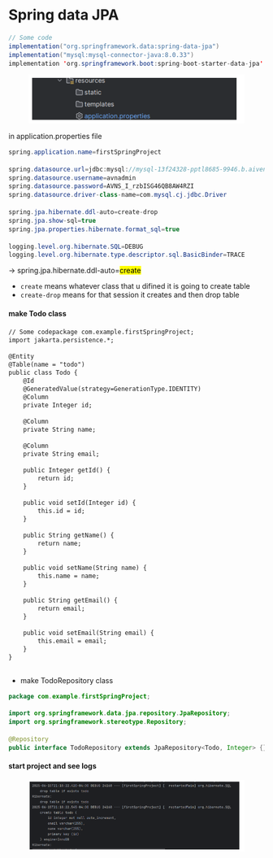 # Spring data JPA



```java
// Some code
implementation("org.springframework.data:spring-data-jpa")
implementation("mysql:mysql-connector-java:8.0.33")
implementation 'org.springframework.boot:spring-boot-starter-data-jpa'

```

<figure><img src="../.gitbook/assets/image (8).png" alt=""><figcaption></figcaption></figure>

in application.properties file

```java
spring.application.name=firstSpringProject

spring.datasource.url=jdbc:mysql://mysql-13f24328-pptl8685-9946.b.aivencloud.com:16510/defaultdb
spring.datasource.username=avnadmin
spring.datasource.password=AVNS_I_rzbISG46QB8AW4RZI
spring.datasource.driver-class-name=com.mysql.cj.jdbc.Driver

spring.jpa.hibernate.ddl-auto=create-drop
spring.jpa.show-sql=true
spring.jpa.properties.hibernate.format_sql=true

logging.level.org.hibernate.SQL=DEBUG
logging.level.org.hibernate.type.descriptor.sql.BasicBinder=TRACE

```



-> spring.jpa.hibernate.ddl-auto=<mark style="background-color:yellow;">create</mark>       &#x20;

* `create` means whatever class that u difined it is going to create table
* `create-drop` means for that session it creates and then drop table



#### make Todo class

```
// Some codepackage com.example.firstSpringProject;
import jakarta.persistence.*;

@Entity
@Table(name = "todo")
public class Todo {
    @Id
    @GeneratedValue(strategy=GenerationType.IDENTITY)
    @Column
    private Integer id;

    @Column
    private String name;

    @Column
    private String email;

    public Integer getId() {
        return id;
    }

    public void setId(Integer id) {
        this.id = id;
    }

    public String getName() {
        return name;
    }

    public void setName(String name) {
        this.name = name;
    }

    public String getEmail() {
        return email;
    }

    public void setEmail(String email) {
        this.email = email;
    }
}


```

* make TodoRepository class

```java
package com.example.firstSpringProject;

import org.springframework.data.jpa.repository.JpaRepository;
import org.springframework.stereotype.Repository;

@Repository
public interface TodoRepository extends JpaRepository<Todo, Integer> {}
```

#### start project and see logs

<figure><img src="../.gitbook/assets/image (9).png" alt=""><figcaption></figcaption></figure>
